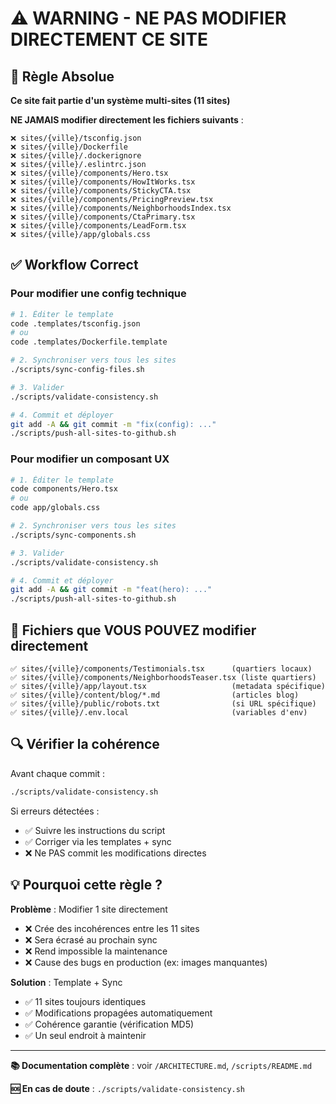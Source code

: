 # ⚠️ WARNING - NE PAS MODIFIER DIRECTEMENT CE SITE

## 🚨 Règle Absolue

**Ce site fait partie d'un système multi-sites (11 sites)**

**NE JAMAIS modifier directement les fichiers suivants** :

```
❌ sites/{ville}/tsconfig.json
❌ sites/{ville}/Dockerfile
❌ sites/{ville}/.dockerignore
❌ sites/{ville}/.eslintrc.json
❌ sites/{ville}/components/Hero.tsx
❌ sites/{ville}/components/HowItWorks.tsx
❌ sites/{ville}/components/StickyCTA.tsx
❌ sites/{ville}/components/PricingPreview.tsx
❌ sites/{ville}/components/NeighborhoodsIndex.tsx
❌ sites/{ville}/components/CtaPrimary.tsx
❌ sites/{ville}/components/LeadForm.tsx
❌ sites/{ville}/app/globals.css
```

## ✅ Workflow Correct

### Pour modifier une config technique

```bash
# 1. Éditer le template
code .templates/tsconfig.json
# ou
code .templates/Dockerfile.template

# 2. Synchroniser vers tous les sites
./scripts/sync-config-files.sh

# 3. Valider
./scripts/validate-consistency.sh

# 4. Commit et déployer
git add -A && git commit -m "fix(config): ..."
./scripts/push-all-sites-to-github.sh
```

### Pour modifier un composant UX

```bash
# 1. Éditer le template
code components/Hero.tsx
# ou
code app/globals.css

# 2. Synchroniser vers tous les sites
./scripts/sync-components.sh

# 3. Valider
./scripts/validate-consistency.sh

# 4. Commit et déployer
git add -A && git commit -m "feat(hero): ..."
./scripts/push-all-sites-to-github.sh
```

## 📝 Fichiers que VOUS POUVEZ modifier directement

```
✅ sites/{ville}/components/Testimonials.tsx      (quartiers locaux)
✅ sites/{ville}/components/NeighborhoodsTeaser.tsx (liste quartiers)
✅ sites/{ville}/app/layout.tsx                   (metadata spécifique)
✅ sites/{ville}/content/blog/*.md                (articles blog)
✅ sites/{ville}/public/robots.txt                (si URL spécifique)
✅ sites/{ville}/.env.local                       (variables d'env)
```

## 🔍 Vérifier la cohérence

Avant chaque commit :

```bash
./scripts/validate-consistency.sh
```

Si erreurs détectées :
- ✅ Suivre les instructions du script
- ✅ Corriger via les templates + sync
- ❌ Ne PAS commit les modifications directes

## 💡 Pourquoi cette règle ?

**Problème** : Modifier 1 site directement
- ❌ Crée des incohérences entre les 11 sites
- ❌ Sera écrasé au prochain sync
- ❌ Rend impossible la maintenance
- ❌ Cause des bugs en production (ex: images manquantes)

**Solution** : Template + Sync
- ✅ 11 sites toujours identiques
- ✅ Modifications propagées automatiquement
- ✅ Cohérence garantie (vérification MD5)
- ✅ Un seul endroit à maintenir

---

**📚 Documentation complète** : voir `/ARCHITECTURE.md`, `/scripts/README.md`

**🆘 En cas de doute** : `./scripts/validate-consistency.sh`

